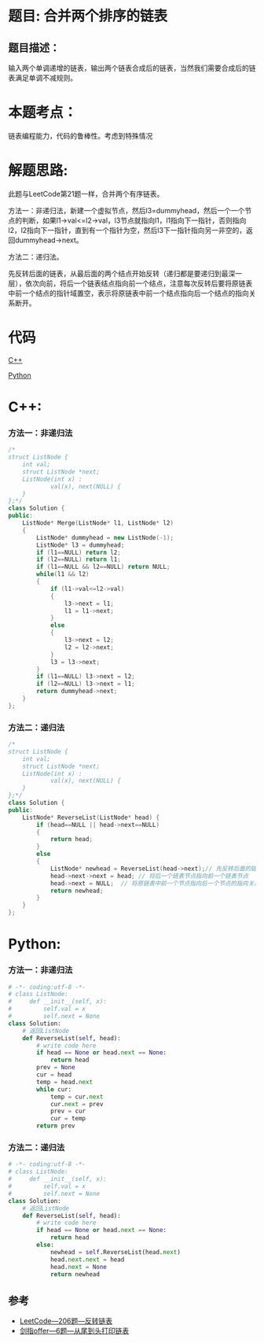 # 题目: 合并两个排序的链表
## 题目描述：
输入两个单调递增的链表，输出两个链表合成后的链表，当然我们需要合成后的链表满足单调不减规则。

# 本题考点：
  
  链表编程能力，代码的鲁棒性。考虑到特殊情况
  
# 解题思路:
此题与LeetCode第21题一样，合并两个有序链表。

  方法一：非递归法，新建一个虚拟节点，然后l3=dummyhead，然后一个一个节点的判断，如果l1->val<=l2->val，l3节点就指向l1，l1指向下一指针，否则指向l2，l2指向下一指针，直到有一个指针为空，然后l3下一指针指向另一非空的，返回dummyhead->next。
  
  方法二：递归法。
  
  先反转后面的链表，从最后面的两个结点开始反转（递归都是要递归到最深一层），依次向前，将后一个链表结点指向前一个结点，注意每次反转后要将原链表中前一个结点的指针域置空，表示将原链表中前一个结点指向后一个结点的指向关系断开。
  
# 代码

[C++](./MergeSortedLists.cpp)

[Python](./MergeSortedLists.py)

# C++: 
### 方法一：非递归法
```c++
/*
struct ListNode {
	int val;
	struct ListNode *next;
	ListNode(int x) :
			val(x), next(NULL) {
	}
};*/
class Solution {
public:
    ListNode* Merge(ListNode* l1, ListNode* l2)
    {
        ListNode* dummyhead = new ListNode(-1);
        ListNode* l3 = dummyhead;
        if (l1==NULL) return l2;
        if (l2==NULL) return l1;
        if (l1==NULL && l2==NULL) return NULL;
        while(l1 && l2)
        {
            if (l1->val<=l2->val)
            {
                l3->next = l1;
                l1 = l1->next;
            }
            else
            {
                l3->next = l2;
                l2 = l2->next;
            }
            l3 = l3->next;
        }
        if (l1==NULL) l3->next = l2;
        if (l2==NULL) l3->next = l1;
        return dummyhead->next;
    }
};
```
### 方法二：递归法
```c++
/*
struct ListNode {
	int val;
	struct ListNode *next;
	ListNode(int x) :
			val(x), next(NULL) {
	}
};*/
class Solution {
public:
    ListNode* ReverseList(ListNode* head) {
        if (head==NULL || head->next==NULL)
        {
            return head;
        }
        else
        {
            ListNode* newhead = ReverseList(head->next);// 先反转后面的链表，从最后面两个节点开始，
            head->next->next = head; // 将后一个链表节点指向前一个链表节点
            head->next = NULL;  // 将原链表中前一个节点指向后一个节点的指向关系断开
            return newhead;  
        }
    }
};
```

# Python:
### 方法一：非递归法
```python
# -*- coding:utf-8 -*-
# class ListNode:
#     def __init__(self, x):
#         self.val = x
#         self.next = None
class Solution:
    # 返回ListNode
    def ReverseList(self, head):
        # write code here
        if head == None or head.next == None:
            return head
        prev = None
        cur = head
        temp = head.next
        while cur:
            temp = cur.next
            cur.next = prev
            prev = cur
            cur = temp
        return prev
```
### 方法二：递归法
```python
# -*- coding:utf-8 -*-
# class ListNode:
#     def __init__(self, x):
#         self.val = x
#         self.next = None
class Solution:
    # 返回ListNode
    def ReverseList(self, head):
        # write code here
        if head == None or head.next == None:
            return head
        else:
            newhead = self.ReverseList(head.next)
            head.next.next = head
            head.next = None
            return newhead
```
## 参考
  -  [LeetCode—206题—反转链表](https://github.com/bryceustc/LeetCode_Note/blob/master/cpp/Reverse-Linked-List/README.md)
  -  [剑指offer—6题—从尾到头打印链表](https://github.com/bryceustc/CodingInterviews/blob/master/PrintListInReversedOrder/README.md)


